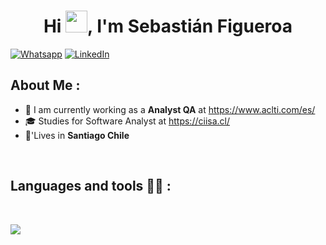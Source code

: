 <h1 align="center">Hi <img src="https://media.giphy.com/media/hvRJCLFzcasrR4ia7z/giphy.gif" width="35">, I'm Sebastián Figueroa</h1>

<p>
	<a href="https://wa.me/956283655"><img src="https://img.shields.io/badge/whatsapp-%2325D366.svg?style=plastic&logo=whatsapp&logoColor=white" alt="Whatsapp"/></a>
	<a href="https://www.linkedin.com/in/sebastian-figueroa-manquian-4b6225212/"><img src="https://img.shields.io/badge/linkedin-%230A66C2.svg?style=plastic&logo=linkedin&logoColor=white" alt="LinkedIn"/></a>
</p>

## About Me :

- 🏢 I am currently working as a **Analyst QA** at https://www.aclti.com/es/
- 🎓 Studies for Software Analyst at https://ciisa.cl/
- 🏡'Lives in **Santiago Chile**

<br>

## Languages and tools 🧑‍💻 :



<br>

<p align="left">
  <a href="https://skillicons.dev">
    <img src="https://skillicons.dev/icons?i=androidstudio,git,docker,java,js,flutter,figma,html,css,mysql,github,postman,linux,bash,selenium,bootstrap,discord,gherkin,heroku,idea,nodejs,postgres,powershell,visualstudio,vscode" />
  </a>
</p>
